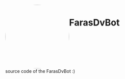 <div align="center" style="display: flex">
<img src="https://user-images.githubusercontent.com/93007857/212830896-3c5a1487-b0a0-40eb-9bfc-c308b0e28571.jpg" height="200" style="border-radius: 100%">
  <h1>FarasDvBot</h1>
</div>
source code of the FarasDvBot :)
